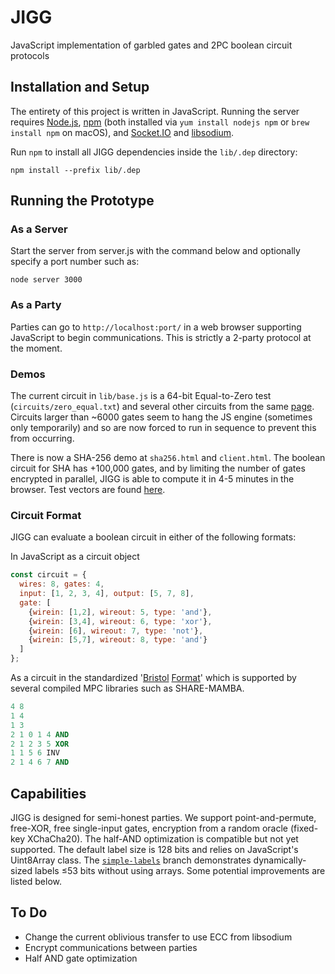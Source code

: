 # JIGG
 JavaScript implementation of garbled gates and 2PC boolean circuit protocols

 ## Installation and Setup

 The entirety of this project is written in JavaScript.  Running the server requires [Node.js](https://nodejs.org/en/), [npm](https://www.npmjs.com/) (both installed via `yum install nodejs npm` or `brew install npm` on macOS), and [Socket.IO](https://socket.io/) and [libsodium](https://www.npmjs.com/package/libsodium).

 Run `npm` to install all JIGG dependencies inside the `lib/.dep` directory:
 ```shell
 npm install --prefix lib/.dep
 ```

 ## Running the Prototype

 ### As a Server
 Start the server from server.js with the command below and optionally specify a port number such as:
 ```shell
 node server 3000
 ```

 ### As a Party
 Parties can go to `http://localhost:port/` in a web browser supporting JavaScript to begin communications.  This is strictly a 2-party protocol at the moment.

 ### Demos
 The current circuit in `lib/base.js` is a 64-bit Equal-to-Zero test (`circuits/zero_equal.txt`) and several other circuits from the same [page](https://homes.esat.kuleuven.be/~nsmart/MPC/).  Circuits larger than ~6000 gates seem to hang the JS engine (sometimes only temporarily) and so are now forced to run in sequence to prevent this from occurring.

 There is now a SHA-256 demo at `sha256.html` and `client.html`.
 The boolean circuit for SHA has +100,000 gates, and by limiting the number of gates encrypted in parallel, JIGG is able to compute it in 4-5 minutes in the browser.  Test vectors are found [here](https://homes.esat.kuleuven.be/~nsmart/MPC/sha-256-test.txt).

 ### Circuit Format
 JIGG can evaluate a boolean circuit in either of the following formats:

In JavaScript as a circuit object
```javascript
const circuit = {
  wires: 8, gates: 4,
  input: [1, 2, 3, 4], output: [5, 7, 8],
  gate: [
    {wirein: [1,2], wireout: 5, type: 'and'},
    {wirein: [3,4], wireout: 6, type: 'xor'},
    {wirein: [6], wireout: 7, type: 'not'},
    {wirein: [5,7], wireout: 8, type: 'and'}
  ]
};
```

As a circuit in the standardized '[Bristol](https://homes.esat.kuleuven.be/~nsmart/MPC/) [Format](https://homes.esat.kuleuven.be/~nsmart/MPC/old-circuits.html)' which is supported by several compiled MPC libraries such as SHARE-MAMBA.
```ada
4 8
1 4
1 3
2 1 0 1 4 AND
2 1 2 3 5 XOR
1 1 5 6 INV
2 1 4 6 7 AND
```

## Capabilities

JIGG is designed for semi-honest parties.  We support point-and-permute, free-XOR, free single-input gates, encryption from a random oracle (fixed-key XChaCha20).  The half-AND optimization is compatible but not yet supported.  The default label size is 128 bits and relies on JavaScript's Uint8Array class.  The [`simple-labels`](https://github.com/wyatt-howe/jigg/tree/simple-labels) branch demonstrates dynamically-sized labels ≤53 bits without using arrays.  Some potential improvements are listed below.

## To Do
 - Change the current oblivious transfer to use ECC from libsodium
 - Encrypt communications between parties
 - Half AND gate optimization
